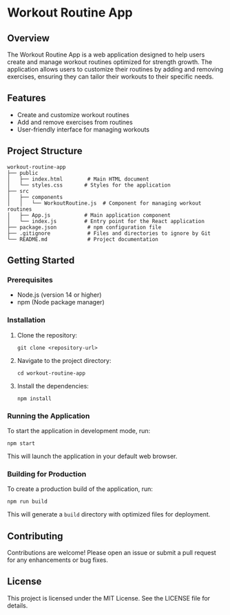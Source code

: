 # Workout Routine App

## Overview
The Workout Routine App is a web application designed to help users create and manage workout routines optimized for strength growth. The application allows users to customize their routines by adding and removing exercises, ensuring they can tailor their workouts to their specific needs.

## Features
- Create and customize workout routines
- Add and remove exercises from routines
- User-friendly interface for managing workouts

## Project Structure
```
workout-routine-app
├── public
│   ├── index.html        # Main HTML document
│   └── styles.css       # Styles for the application
├── src
│   ├── components
│   │   └── WorkoutRoutine.js  # Component for managing workout routines
│   ├── App.js           # Main application component
│   └── index.js         # Entry point for the React application
├── package.json          # npm configuration file
├── .gitignore            # Files and directories to ignore by Git
└── README.md             # Project documentation
```

## Getting Started

### Prerequisites
- Node.js (version 14 or higher)
- npm (Node package manager)

### Installation
1. Clone the repository:
   ```
   git clone <repository-url>
   ```
2. Navigate to the project directory:
   ```
   cd workout-routine-app
   ```
3. Install the dependencies:
   ```
   npm install
   ```

### Running the Application
To start the application in development mode, run:
```
npm start
```
This will launch the application in your default web browser.

### Building for Production
To create a production build of the application, run:
```
npm run build
```
This will generate a `build` directory with optimized files for deployment.

## Contributing
Contributions are welcome! Please open an issue or submit a pull request for any enhancements or bug fixes.

## License
This project is licensed under the MIT License. See the LICENSE file for details.